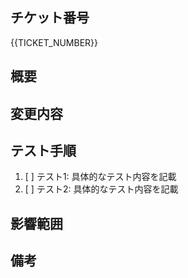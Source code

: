 ## チケット番号
{{TICKET_NUMBER}}

## 概要

<!-- このプルリクエストの目的や変更内容の概要をここに記載 -->

## 変更内容

<!-- 具体的にどのような変更を行ったのかを記載 -->

## テスト手順

<!-- テスト手順や確認事項をここに記載 -->

1. [ ] テスト1: 具体的なテスト内容を記載
2. [ ] テスト2: 具体的なテスト内容を記載

## 影響範囲

<!-- 変更が他の部分に影響を与える可能性があるかを記載 -->

## 備考

<!-- その他の情報や注意点を記載 -->
